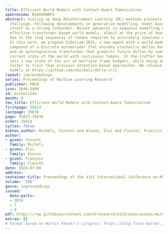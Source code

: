 ```yaml
---
title: Efficient World Models with Context-Aware Tokenization
openreview: BiWIERWBFX
abstract: Scaling up deep Reinforcement Learning (RL) methods presents a significant
  challenge. Following developments in generative modelling, model-based RL positions
  itself as a strong contender. Recent advances in sequence modelling have led to
  effective transformer-based world models, albeit at the price of heavy computations
  due to the long sequences of tokens required to accurately simulate environments.
  In this work, we propose $\Delta$-IRIS, a new agent with a world model architecture
  composed of a discrete autoencoder that encodes stochastic deltas between time steps
  and an autoregressive transformer that predicts future deltas by summarizing the
  current state of the world with continuous tokens. In the Crafter benchmark, $\Delta$-IRIS
  sets a new state of the art at multiple frame budgets, while being an order of magnitude
  faster to train than previous attention-based approaches. We release our code and
  models at https://github.com/vmicheli/delta-iris.
layout: inproceedings
series: Proceedings of Machine Learning Research
publisher: PMLR
issn: 2640-3498
id: micheli24a
month: 0
tex_title: Efficient World Models with Context-Aware Tokenization
firstpage: 35623
lastpage: 35638
page: 35623-35638
order: 35623
cycles: false
bibtex_author: Micheli, Vincent and Alonso, Eloi and Fleuret, Fran\c{c}ois
author:
- given: Vincent
  family: Micheli
- given: Eloi
  family: Alonso
- given: François
  family: Fleuret
date: 2024-07-08
address:
container-title: Proceedings of the 41st International Conference on Machine Learning
volume: '235'
genre: inproceedings
issued:
  date-parts:
  - 2024
  - 7
  - 8
pdf: https://raw.githubusercontent.com/mlresearch/v235/main/assets/micheli24a/micheli24a.pdf
extras: []
# Format based on Martin Fenner's citeproc: https://blog.front-matter.io/posts/citeproc-yaml-for-bibliographies/
---
```

